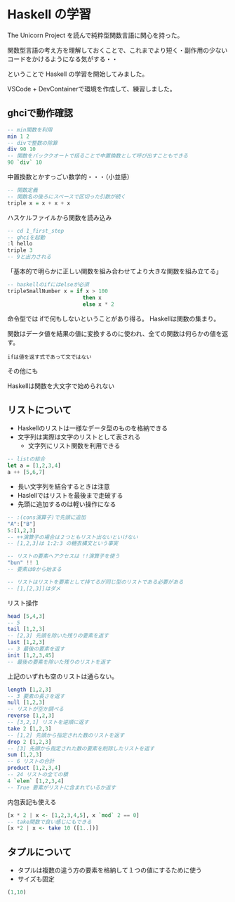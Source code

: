 # Haskell の学習

The Unicorn Project を読んで純粋型関数言語に関心を持った。

関数型言語の考え方を理解しておくことで、これまでより短く・副作用の少ないコードをかけるようになる気がする・・

ということで Haskell の学習を開始してみました。

VSCode + DevContainerで環境を作成して、練習しました。

## ghciで動作確認

```haskell
-- min関数を利用
min 1 2
-- divで整数の除算
div 90 10
-- 関数をバッククオートで括ることで中置換数として呼び出すこともできる
90 `div` 10
```

中置換数とかすっごい数学的・・・（小並感）

```haskell
-- 関数定義
-- 関数名の後ろにスペースで区切った引数が続く
triple x = x + x + x
```

ハスケルファイルから関数を読み込み

```haskell
-- cd 1_first_step
-- ghciを起動
:l hello
triple 3
-- 9と出力される
```

「基本的で明らかに正しい関数を組み合わせてより大きな関数を組み立てる」

```haskell
-- haskellのifにはelseが必須
tripleSmallNumber x = if x > 100
                        then x
                        else x * 2
```

命令型では ifで何もしないということがあり得る。
Haskellは関数の集まり。

関数はデータ値を結果の値に変換するのに使われ、全ての関数は何らかの値を返す。

`ifは値を返す式であって文ではない`

その他にも

Haskellは関数を大文字で始められない

## リストについて

- Haskellのリストは一様なデータ型のものを格納できる
- 文字列は実際は文字のリストとして表される
    - 文字列にリスト関数を利用できる

```haskell
-- listの結合
let a = [1,2,3,4]
a ++ [5,6,7]
```

- 長い文字列を結合するときは注意
- Haslellではリストを最後まで走破する
- 先頭に追加するのは軽い操作になる

```haskell
-- :(cons演算子)で先頭に追加
"A":["B"]
5:[1,2,3]
-- ++演算子の場合は２つともリスト出ないといけない
-- [1,2,3]は 1:2:3 の糖衣構文という事実

-- リストの要素へアクセスは !!演算子を使う
"bun" !! 1
-- 要素は0から始まる

-- リストはリストを要素として持てるが同じ型のリストである必要がある
-- [1,[2,3]]はダメ
```

リスト操作

```haskell
head [5,4,3]
-- 5
tail [1,2,3]
-- [2,3] 先頭を除いた残りの要素を返す
last [1,2,3]
-- 3 最後の要素を返す
init [1,2,3,45]
-- 最後の要素を除いた残りのリストを返す
```

上記のいずれも空のリストは通らない。

```haskell
length [1,2,3]
-- 3 要素の長さを返す
null [1,2,3]
-- リストが空か調べる
reverse [1,2,3]
-- [3,2,1] リストを逆順に返す
take 2 [1,2,3]
-- [1,2] 先頭から指定された数のリストを返す
drop 2 [1,2,3]
-- [3] 先頭から指定された数の要素を削除したリストを返す
sum [1,2,3]
-- 6 リストの合計
product [1,2,3,4]
-- 24 リストの全ての積
4 `elem` [1,2,3,4]
-- True 要素がリストに含まれているか返す
```

内包表記も使える

```haskell
[x * 2 | x <- [1,2,3,4,5], x `mod` 2 == 0]
-- take関数で良い感じにもできる
[x *2 | x <- take 10 ([1..])]
```

## タプルについて

- タプルは複数の違う方の要素を格納して１つの値にするために使う
- サイズも固定

```haskell
(1,10)
```